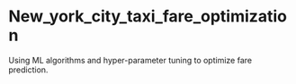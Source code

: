 # New_york_city_taxi_fare_optimization
Using ML algorithms and hyper-parameter tuning to optimize fare prediction. 
